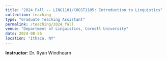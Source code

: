 ```yaml
---
title: "2024 Fall -- LING1101/COGST1105: Introduction to Linguistics" 
collection: teaching
type: "Graduate Teaching Assistant"
permalink: /teaching/2024_fall
venue: "Department of Linguistics, Cornell University"
date: 2024-08-26
location: "Ithaca, NY"
---
```


**Instructor**: Dr. Ryan Windhearn
